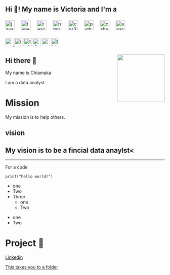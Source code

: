 <h2 align="left">Hi 👋! My name is Victoria and I'm a</h2>

###

<div align="left">
  <img src="https://cdn.jsdelivr.net/gh/devicons/devicon/icons/javascript/javascript-original.svg" height="30" alt="javascript logo"  />
  <img width="12" />
  <img src="https://cdn.jsdelivr.net/gh/devicons/devicon/icons/typescript/typescript-original.svg" height="30" alt="typescript logo"  />
  <img width="12" />
  <img src="https://cdn.jsdelivr.net/gh/devicons/devicon/icons/react/react-original.svg" height="30" alt="react logo"  />
  <img width="12" />
  <img src="https://cdn.jsdelivr.net/gh/devicons/devicon/icons/html5/html5-original.svg" height="30" alt="html5 logo"  />
  <img width="12" />
  <img src="https://cdn.jsdelivr.net/gh/devicons/devicon/icons/css3/css3-original.svg" height="30" alt="css3 logo"  />
  <img width="12" />
  <img src="https://cdn.jsdelivr.net/gh/devicons/devicon/icons/python/python-original.svg" height="30" alt="python logo"  />
  <img width="12" />
  <img src="https://cdn.jsdelivr.net/gh/devicons/devicon/icons/csharp/csharp-original.svg" height="30" alt="csharp logo"  />
  <img width="12" />
  <img src="https://cdn.jsdelivr.net/gh/devicons/devicon/icons/anaconda/anaconda-original.svg" height="30" alt="anaconda logo"  />
</div>

###

<div align="left">
  <a href="https://www.youtube.com/watch?v=EO9chcDQXNs&t=3397s" target="_blank">
    <img src="https://img.shields.io/static/v1?message=channel&logo=youtube&label=Youtube&color=000000&logoColor=white&labelColor=FF0000&style=flat" height="25" alt="youtube logo"  />
  </a>
  <img src="https://img.shields.io/static/v1?message=Follow&logo=instagram&label=Instagram&color=023047&logoColor=white&labelColor=E4405F&style=flat" height="25" alt="instagram logo"  />
  <img src="https://img.shields.io/static/v1?message=Twitch&logo=twitch&label=&color=9146FF&logoColor=white&labelColor=&style=flat" height="25" alt="twitch logo"  />
  <img src="https://img.shields.io/static/v1?message=Discord&logo=discord&label=&color=7289DA&logoColor=white&labelColor=&style=flat" height="25" alt="discord logo"  />
  <img src="https://img.shields.io/static/v1?message=Gmail&logo=gmail&label=&color=D14836&logoColor=white&labelColor=&style=flat" height="25" alt="gmail logo"  />
  <img src="https://img.shields.io/static/v1?message=LinkedIn&logo=linkedin&label=&color=0077B5&logoColor=white&labelColor=&style=flat" height="25" alt="linkedin logo"  />
</div>

###

<img align="right" height="150" src="https://i.imgflip.com/65efzo.gif"  />

###





## Hi there 👋


My name is Chiamaka

I am a data analyst

# Mission
My mission is to help others.

## vision
My vision is to be a fincial data anaylst<
------
***

For a code


```
print("hello world!")

```

* one
* Two
* Three
  * one
  * Two
  

- one
- Two

# Project :book:

[Linkedin](https://www.linkedin.com/in/chiamaka-onumajuru-a11737196/)


[This takes you to a folder](https://github.com/OnumajuruChiamaka/Demo/tree/main/folder)


<!--
**OnumajuruChiamaka/OnumajuruChiamaka** is a ✨ _special_ ✨ repository because its `README.md` (this file) appears on your GitHub profile.

Here are some ideas to get you started:

- 🔭 I’m currently working on ...
- 🌱 I’m currently learning ...
- 👯 I’m looking to collaborate on ...
- 🤔 I’m looking for help with ...
- 💬 Ask me about ...
- 📫 How to reach me: ...
- 😄 Pronouns: ...
- ⚡ Fun fact: ...
-->
